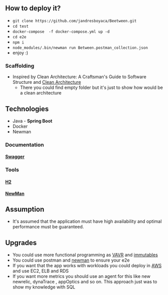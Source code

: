 ## How to deploy it?
* `git clone https://github.com/jandresboyaca/Beetween.git `
* `cd test` 
* `docker-compose  -f docker-compose.yml up -d`
* `cd e2e`
* `npm i`
* `node_modules/.bin/newman run Between.postman_collection.json`
* enjoy :)

### Scaffolding
* Inspired by Clean Architecture: A Craftsman's Guide to Software Structure
  and [Clean Architecture](https://medium.com/bancolombia-tech/clean-architecture-aislando-los-detalles-4f9530f35d7a)
    * There you could find empty folder but it's just to show how would be a clean architecture
## Technologies
* Java - **Spring Boot**
* Docker
* Newman
### Documentation
#### [Swagger](http://localhost/swagger-ui.html#)
### Tools
#### [H2](http://localhost/h2)
#### [NewMan](https://learning.postman.com/docs/running-collections/using-newman-cli/command-line-integration-with-newman/)
## Assumption
* It's assumed that the application must have high availability and optimal performance must be guaranteed.
## Upgrades
* You could use more functional programming as [VAVR](https://www.vavr.io/) and  [immutables](https://immutables.github.io/)
* You could use postman and [newman](https://www.npmjs.com/package/newman) to ensure your e2e
* If you want that the app works with workloads you could deploy in [AWS](https://aws.amazon.com/) and use EC2, ELB and RDS
* If you want more metrics you should use an agent for this like new newrelic, dynaTrace , appOptics and so on. This approach just was to show my knowledge with SQL


